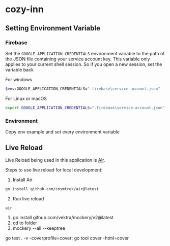 # cozy-inn

## Setting Environment Variable

### Firebase

Set the `GOOGLE_APPLICATION_CREDENTIALS` environment variable to the path of the JSON file containing your service account key. This variable only applies to your current shell session. So if you open a new session, set the variable back

For windows
```sh
$env:GOOGLE_APPLICATION_CREDENTIALS=".firebase\service-account.json"
```

For Linux or macOS
```sh
export GOOGLE_APPLICATION_CREDENTIALS=".firebase\service-account.json"
```

### Environment

Copy env example and set every environment variable

## Live Reload

Live Reload being used in this application is [Air](https://github.com/cosmtrek/air).

Steps to use live reload for local development:
1. Install Air
```sh
go install github.com/cosmtrek/air@latest
```

2. Run live reload
```sh
air
```


1. go install github.com/vektra/mockery/v2@latest
2. cd to folder
3. mockery --all --keeptree

go test . -v -coverprofile=cover; go tool cover -html=cover